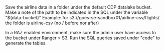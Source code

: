Save the airline data in a folder under the default CDP datalake bucket.
Make a note of the path to be indicated in the SQL under the variable "${data-bucket}"
Example: for s3://goes-se-sandbox01/airline-csv/flights/ the folder is airline-csv (no / before nor after)

In a RAZ enabled environment, make sure the admin user have access to the bucket under Ranger > S3.
Run the SQL queries saved under "code" to generate the tables.



